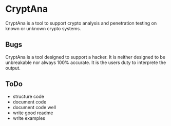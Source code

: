 # CryptAna

CryptAna is a tool to support crypto analysis and penetration testing on known or unknown crypto systems.

## Bugs
CryptAna is a tool designed to support a hacker. It is neither designed to be unbreakable nor always 100% accurate. It is the users duty to interprete the output.

## ToDo
 - structure code
 - document code
 - document code well
 - write good readme
 - write examples
